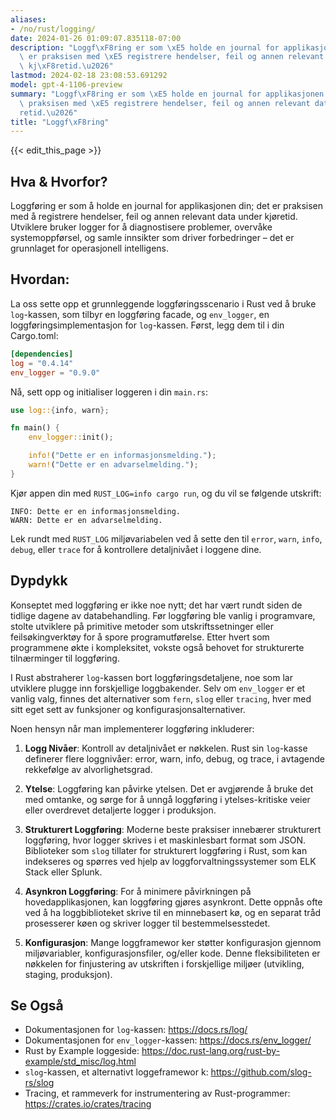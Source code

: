 ```yaml
---
aliases:
- /no/rust/logging/
date: 2024-01-26 01:09:07.835118-07:00
description: "Loggf\xF8ring er som \xE5 holde en journal for applikasjonen din; det\
  \ er praksisen med \xE5 registrere hendelser, feil og annen relevant data under\
  \ kj\xF8retid.\u2026"
lastmod: 2024-02-18 23:08:53.691292
model: gpt-4-1106-preview
summary: "Loggf\xF8ring er som \xE5 holde en journal for applikasjonen din; det er\
  \ praksisen med \xE5 registrere hendelser, feil og annen relevant data under kj\xF8\
  retid.\u2026"
title: "Loggf\xF8ring"
---
```


{{< edit_this_page >}}

## Hva & Hvorfor?

Loggføring er som å holde en journal for applikasjonen din; det er praksisen med å registrere hendelser, feil og annen relevant data under kjøretid. Utviklere bruker logger for å diagnostisere problemer, overvåke systemoppførsel, og samle innsikter som driver forbedringer – det er grunnlaget for operasjonell intelligens.

## Hvordan:

La oss sette opp et grunnleggende loggføringsscenario i Rust ved å bruke `log`-kassen, som tilbyr en loggføring facade, og `env_logger`, en loggføringsimplementasjon for `log`-kassen. Først, legg dem til i din Cargo.toml:

```toml
[dependencies]
log = "0.4.14"
env_logger = "0.9.0"
```

Nå, sett opp og initialiser loggeren i din `main.rs`:

```rust
use log::{info, warn};

fn main() {
    env_logger::init();

    info!("Dette er en informasjonsmelding.");
    warn!("Dette er en advarselmelding.");
}
```

Kjør appen din med `RUST_LOG=info cargo run`, og du vil se følgende utskrift:

```
INFO: Dette er en informasjonsmelding.
WARN: Dette er en advarselmelding.
```

Lek rundt med `RUST_LOG` miljøvariabelen ved å sette den til `error`, `warn`, `info`, `debug`, eller `trace` for å kontrollere detaljnivået i loggene dine.

## Dypdykk

Konseptet med loggføring er ikke noe nytt; det har vært rundt siden de tidlige dagene av databehandling. Før loggføring ble vanlig i programvare, stolte utviklere på primitive metoder som utskriftssetninger eller feilsøkingverktøy for å spore programutførelse. Etter hvert som programmene økte i kompleksitet, vokste også behovet for strukturerte tilnærminger til loggføring.

I Rust abstraherer `log`-kassen bort loggføringsdetaljene, noe som lar utviklere plugge inn forskjellige loggbakender. Selv om `env_logger` er et vanlig valg, finnes det alternativer som `fern`, `slog` eller `tracing`, hver med sitt eget sett av funksjoner og konfigurasjonsalternativer.

Noen hensyn når man implementerer loggføring inkluderer:

1. **Logg Nivåer**: Kontroll av detaljnivået er nøkkelen. Rust sin `log`-kasse definerer flere loggnivåer: error, warn, info, debug, og trace, i avtagende rekkefølge av alvorlighetsgrad.

2. **Ytelse**: Loggføring kan påvirke ytelsen. Det er avgjørende å bruke det med omtanke, og sørge for å unngå loggføring i ytelses-kritiske veier eller overdrevet detaljerte logger i produksjon.

3. **Strukturert Loggføring**: Moderne beste praksiser innebærer strukturert loggføring, hvor logger skrives i et maskinlesbart format som JSON. Biblioteker som `slog` tillater for strukturert loggføring i Rust, som kan indekseres og spørres ved hjelp av loggforvaltningssystemer som ELK Stack eller Splunk.

4. **Asynkron Loggføring**: For å minimere påvirkningen på hovedapplikasjonen, kan loggføring gjøres asynkront. Dette oppnås ofte ved å ha loggbiblioteket skrive til en minnebasert kø, og en separat tråd prosesserer køen og skriver logger til bestemmelsesstedet.

5. **Konfigurasjon**: Mange loggframewor ker støtter konfigurasjon gjennom miljøvariabler, konfigurasjonsfiler, og/eller kode. Denne fleksibiliteten er nøkkelen for finjustering av utskriften i forskjellige miljøer (utvikling, staging, produksjon).

## Se Også

- Dokumentasjonen for `log`-kassen: https://docs.rs/log/
- Dokumentasjonen for `env_logger`-kassen: https://docs.rs/env_logger/
- Rust by Example loggeside: https://doc.rust-lang.org/rust-by-example/std_misc/log.html
- `slog`-kassen, et alternativt loggeframewor k: https://github.com/slog-rs/slog
- Tracing, et rammeverk for instrumentering av Rust-programmer: https://crates.io/crates/tracing
